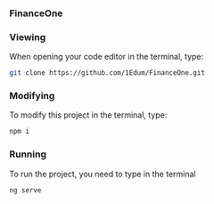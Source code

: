 ### FinanceOne


### Viewing

When opening your code editor in the terminal, type:

```bash
git clone https://github.com/1Edum/FinanceOne.git
```

### Modifying

To modify this project in the terminal, type:

```bash
npm i
```

### Running

To run the project, you need to type in the terminal

```bash
ng serve
```